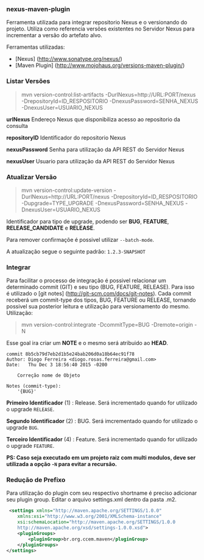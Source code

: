 ### nexus-maven-plugin ###

Ferramenta utilizada para integrar repositorio Nexus e o versionando do projeto. Utiliza como referencia versões existentes no Servidor Nexus para incrementar a versão do artefato alvo.

Ferramentas utilizadas:
  * [Nexus] (http://www.sonatype.org/nexus/)
  * [Maven Plugin] (http://www.mojohaus.org/versions-maven-plugin/)
  
### Listar Versões ###

> mvn version-control:list-artifacts -DurlNexus=http://URL:PORT/nexus -DrepositoryId=ID_RESPOSITORIO -DnexusPassword=SENHA_NEXUS -DnexusUser=USUARIO_NEXUS

**urlNexus** Endereço Nexus que disponibiliza acesso ao repositorio da consulta

**repositoryID** Identificador do repositorio Nexus

**nexusPassword** Senha para utilização da API REST do Servidor Nexus

**nexusUser** Usuario para utilização da API REST do Servidor Nexus

### Atualizar Versão ###

> mvn version-control:update-version -DurlNexus=http://URL:PORT/nexus -DrepositoryId=ID_RESPOSITORIO -Dupgrade=TYPE_UPGRADE -DnexusPassword=SENHA_NEXUS -DnexusUser=USUARIO_NEXUS

Identificador para tipo de upgrade, podendo ser **BUG**, **FEATURE**, **RELEASE_CANDIDATE** e **RELEASE**.

Para remover confirmaçõe é possivel utilizar `--batch-mode`.

A atualização segue o seguinte padrão: `1.2.3-SNAPSHOT`

### Integrar ###

Para facilitar o processo de integração é possivel relacionar um determinado commit (GIT) e seu tipo (BUG, FEATURE, RELEASE). Para isso é utilizado o [git notes] (http://git-scm.com/docs/git-notes). 
Cada commit receberá um commit-type dos tipos, BUG, FEATURE ou RELEASE, tornando possivel sua posterior leitura e utilização para versionamento do mesmo. Utilização:

> mvn version-control:integrate -DcommitType=BUG -Dremote=origin -N

Esse goal ira criar um **NOTE** e o mesmo será atribuido ao **HEAD**.


```
commit 8b5cb79d7eb2d1b5e24bab206d0a18b64ec91f78
Author: Diogo Ferreira <diogo.rosas.ferreira@gmail.com>
Date:   Thu Dec 3 18:56:40 2015 -0200

    Correção nome de Objeto

Notes (commit-type):
    '{BUG}'
```

**Primeiro Identificador** (1) : Release. Será incrementado quando for utilizado o upgrade `RELEASE`.

**Segundo Identificador** (2)  : BUG. Será imcrementado quando for utilizado o upgrade `BUG`.

**Terceiro Identificador** (4) : Feature. Será incrementado quando for utilizado o upgrade `FEATURE`.

**PS: Caso seja executado em um projeto raiz com multi modulos, deve ser utilizada a opção `-N` para evitar a recursão.**

### Redução de Prefixo ###

Para utilização do plugin com seu respectivo shortname é preciso adicionar seu plugin group. Editar o arquivo settings.xml dentro da pasta .m2.

```xml
 <settings xmlns="http://maven.apache.org/SETTINGS/1.0.0"
	xmlns:xsi="http://www.w3.org/2001/XMLSchema-instance"
	xsi:schemaLocation="http://maven.apache.org/SETTINGS/1.0.0
	http://maven.apache.org/xsd/settings-1.0.0.xsd">
	<pluginGroups>
		<pluginGroup>br.org.ccem.maven</pluginGroup>
	</pluginGroups>
</settings>
```
 
